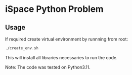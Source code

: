 # iSpace Python Problem
## Usage
If required create virtual environment by runnning from root:
```bash
./create_env.sh
```
This will install all libraries necessaries to run the code.

Note: The code was tested on Python3.11.

